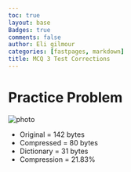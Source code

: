 ```yaml
---
toc: true
layout: base
Badges: true
comments: false
author: Eli gilmour
categories: [fastpages, markdown]
title: MCQ 3 Test Corrections
---
```


# Practice Problem

![photo]({{site.baseurl}}/images/33.png)

- Original = 142 bytes
- Compressed = 80 bytes
- Dictionary = 31 bytes
- Compression = 21.83%
